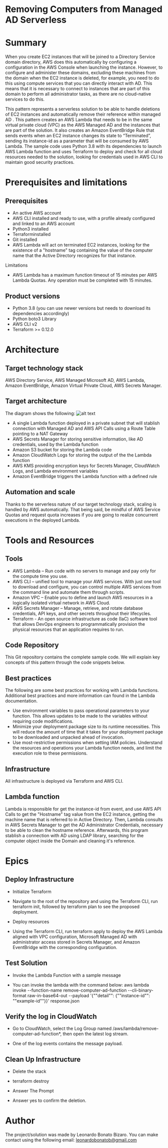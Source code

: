 # Removing Computers from Managed AD Serverless

# Summary

When you create EC2 instances that will be joined to a Directory Service domain directory, AWS does this automatically by configuring a configuration in the AWS Console when launching the instance. However, to configure and administer these domains, excluding these machines from the domain when the EC2 instance is deleted, for example, you need to do this using compute services that you can directly interact with AD. This means that it is necessary to connect to instances that are part of this domain to perform all administrator tasks, as there are no cloud-native services to do this.

This pattern represents a serverless solution to be able to handle deletions of EC2 instances and automatically remove their reference within managed AD . This pattern creates an AWS Lambda that needs to be in the same virtual private cloud (VPC) as the AWS Managed AD and the instances that are part of the solution. It also creates an Amazon EventBridge Rule that sends events when an EC2 instance changes its state to “Terminated”, sending its instance-id as a parameter that will be consumed by AWS Lambda.
The sample code uses Python 3.8 with its dependencies to launch AWS Lambda function and uses Terraform to deploy and check for all cloud resources needed to the solution, looking for credentials used in AWS CLI to maintain good security practices.

# Prerequisites and limitations

## Prerequisites

* An active AWS account
* AWS CLI installed and ready to use, with a profile already configured and linked to an AWS account
* Python3 installed
* Terraforminstalled
* Git installed
* AWS Lambda will act on terminated EC2 instances, looking for the existence of a "hostname" tag containing the value of the computer name that the Active Directory recognizes for that instance.

Limitations

* AWS Lambda has a maximum function timeout of 15 minutes per AWS Lambda Quotas. Any operation must be completed with 15 minutes.

## Product versions

* Python 3.8 (you can use newer versions but needs to download its dependencies accordingly)
* Python boto3 Library 
* AWS CLI v2
* Terraform >= 0.12.0

# Architecture

## Target technology stack

AWS Directory Service, AWS Managed Microsoft AD, AWS Lambda, Amazon EventBridge, Amazon Virtual Private Cloud, AWS Secrets Manager.

## Target architecture

The diagram shows the following:
![alt text](./img/adcleanup.png?raw=true "Architecture Stack")
* A single Lambda function deployed in a private subnet that will stablish connection with Managed AD and AWS API Calls using a Route Table pointing to a NAT Gateway
* AWS Secrets Manager for storing sensitive information, like AD credentials, used by the Lambda function
* Amazon S3 bucket for storing the Lambda code
* Amazon CloudWatch Logs for storing the output of the the Lambda function
* AWS KMS providing encryption keys for Secrets Manager, CloudWatch Logs, and Lambda environment variables
* Amazon EventBridge triggers the Lambda function with a defined rule

## Automation and scale

Thanks to the serverless nature of our target technology stack, scaling is handled by AWS automatically. That being said, be mindful of AWS Service Quotas and request quota increases if you are going to realize concurrent executions in the deployed Lambda.

# Tools and Resources

## Tools

* AWS Lambda – Run code with no servers to manage and pay only for the compute time you use.
* AWS CLI – unified tool to manage your AWS services. With just one tool to download and configure, you can control multiple AWS services from the command line and automate them through scripts.
* Amazon VPC – Enable you to define and launch AWS resources in a logically isolated virtual network in AWS Cloud.
* AWS Secrets Manager – Manage, retrieve, and rotate database credentials, API keys, and other secrets throughout their lifecycles.
* Terraform - An open source infrastructure as code (IaC) software tool that allows DevOps engineers to programmatically provision the physical resources that an application requires to run.

## Code Repository

This Git repository contains the complete sample code. We will explain key concepts of this pattern through the code snippets below.


## Best practices

The following are some best practices for working with Lambda functions. Additional best practices and more information can found in the Lambda documentation.

* Use environment variables to pass operational parameters to your function. This allows updates to be made to the variables without requiring code modifications.
* Minimize your deployment package size to its runtime necessities. This will reduce the amount of time that it takes for your deployment package to be downloaded and unpacked ahead of invocation.
* Use most-restrictive permissions when setting IAM policies. Understand the resources and operations your Lambda function needs, and limit the execution role to these permissions.

## Infrastructure

All infrastructure is deployed via Terraform and AWS CLI.


## Lambda function

Lambda is responsible for get the instance-id from event, and use AWS API Calls to get the "Hostname" tag value from the EC2 instance, getting the machine name that is referred to in Active Directory. Then, Lambda consults in AWS Secrets Manager to get the AD Administrator Credentials, necessary to be able to clean the hostname reference. Afterwards, this program stablish a connection with AD using LDAP library, searching for the computer object inside the Domain and cleaning it's reference.

# Epics

## Deploy Infrastructure
* Initialize Terraform	
- Navigate to the root of the repository and using the Terraform CLI, run terraform init, followed by terraform plan to see the proposed deployment.	

* Deploy resources	
- Using the Terraform CLI, run terraform apply to deploy the AWS Lambda aligned with VPC configuration, Microsoft Managed AD with administrator access stored in Secrets Manager, and Amazon EventBridge with the corresponding configuration.	

## Test Solution
* Invoke the Lambda Function with a sample message	
- You can invoke the lambda with the command below: aws lambda invoke --function-name remove-computer-ad-function --cli-binary-format raw-in-base64-out --payload '{""detail"": {""instance-id"": ""example-id""}}' response.json	

## Verify the log in CloudWatch	
* Go to CloudWatch, select the Log Group named /aws/lambda/remove-computer-ad-function*, then open the latest log stream. 
- One of the log events contains the message payload.	

## Clean Up Infrastructure

* Delete the stack	
- terraform destroy	

* Answer The Prompt	
- Answer yes to confirm the deletion.	

# Author
The project/solution was made by Leonardo Bonato Bizaro. You can make contact using the following email: leonardobonatob@gmail.com